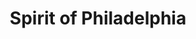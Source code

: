 ---
pid: ch276
title: Spirit of Philadelphia
location_transcription: Center of City Hall
coordinates: "[-75.163575421308, 39.95243464784]"
zipcode: '19141'
gen_neighborhood: Northwest Philadelphia
neighborhood: Logan
outside_phl: 
age: '55'
age_range: 50-59
instagram: 
image_file_name: ch_276.jpg
proposal_transcription: |-
  Philadelphia history from 1700's
  Printing press of Benjamin Franklin
  Normal one
topic: History
topic_summary: 0, 0
type: Other No Form
keywords_other: 
credit: Randall Johnson
image_labels: 
twitter: 
facebook: 
permalink: "/monuments/ch276/"
layout: item-page
---